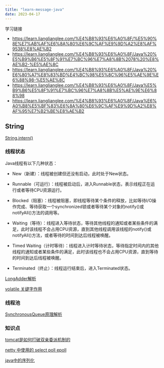 ```yaml
---
title: "learn-message-java"
date: 2023-04-17
---
```


学习链接
- https://learn.lianglianglee.com/%E4%B8%93%E6%A0%8F/%E5%90%8E%E7%AB%AF%E6%8A%80%E6%9C%AF%E9%9D%A2%E8%AF%9538%E8%AE%B2
- https://learn.lianglianglee.com/%E4%B8%93%E6%A0%8F/Java%20%E5%B9%B6%E5%8F%91%E7%BC%96%E7%A8%8B%2078%20%E8%AE%B2-%E5%AE%8C
- https://learn.lianglianglee.com/%E4%B8%93%E6%A0%8F/Java%20%E6%80%A7%E8%83%BD%E4%BC%98%E5%8C%96%E5%AE%9E%E6%88%98-%E5%AE%8C
- https://learn.lianglianglee.com/%E4%B8%93%E6%A0%8F/Java%E5%B9%B6%E5%8F%91%E7%BC%96%E7%A8%8B%E5%AE%9E%E6%88%98
- https://learn.lianglianglee.com/%E4%B8%93%E6%A0%8F/Java%E6%A0%B8%E5%BF%83%E6%8A%80%E6%9C%AF%E9%9D%A2%E8%AF%95%E7%B2%BE%E8%AE%B2

## String 
[String.intern()](https://tech.meituan.com/2014/03/06/in-depth-understanding-string-intern.html)

### 线程状态
Java线程有以下几种状态：

- New（新建）：线程被创建但还没有启动，此时处于New状态。

- Runnable（可运行）：线程被启动后，进入Runnable状态，表示线程正在运行或者等待CPU资源运行。

- Blocked（阻塞）：线程被阻塞，即线程等待某个条件的释放，比如等待I/O操作完成、等待获取一个synchronized锁或者等待某个对象的notify()或notifyAll()方法的调用等。

- Waiting（等待）：线程进入等待状态，等待其他线程的通知或者某些条件的满足，此时该线程不会占用CPU资源，直到其他线程调用该线程的notify()或notifyAll()方法，或者等待的时间到达后线程被唤醒。

- Timed Waiting（计时等待）：线程进入计时等待状态，等待指定时间内的其他线程的通知或者某些条件的满足，此时该线程也不会占用CPU资源，直到等待的时间到达后线程被唤醒。

- Terminated（终止）：线程运行结束后，进入Terminated状态。

[LongAdder解析](https://juejin.cn/post/7103872764984950797)

[volatile 关键字作用](http://www.51gjie.com/java/574.html)


### 线程池
[SynchronousQueue原理解析](https://www.jianshu.com/p/af6f83c78506)

### 知识点
[tomcat是如何打破双亲委派机制的](https://developer.aliyun.com/article/1081332)

[netty 中使用的 select poll  epoll](https://learn.lianglianglee.com/%E4%B8%93%E6%A0%8F/Java%E5%B9%B6%E5%8F%91%E7%BC%96%E7%A8%8B%E5%AE%9E%E6%88%98/08%20%20%E7%BD%91%E7%BB%9C%E9%80%9A%E4%BF%A1%E4%BC%98%E5%8C%96%E4%B9%8BIO%E6%A8%A1%E5%9E%8B%EF%BC%9A%E5%A6%82%E4%BD%95%E8%A7%A3%E5%86%B3%E9%AB%98%E5%B9%B6%E5%8F%91%E4%B8%8BIO%E7%93%B6%E9%A2%88%EF%BC%9F.md)

[java中的序列化](https://learn.lianglianglee.com/%E4%B8%93%E6%A0%8F/Java%E5%B9%B6%E5%8F%91%E7%BC%96%E7%A8%8B%E5%AE%9E%E6%88%98/09%20%20%E7%BD%91%E7%BB%9C%E9%80%9A%E4%BF%A1%E4%BC%98%E5%8C%96%E4%B9%8B%E5%BA%8F%E5%88%97%E5%8C%96%EF%BC%9A%E9%81%BF%E5%85%8D%E4%BD%BF%E7%94%A8Java%E5%BA%8F%E5%88%97%E5%8C%96.md)
